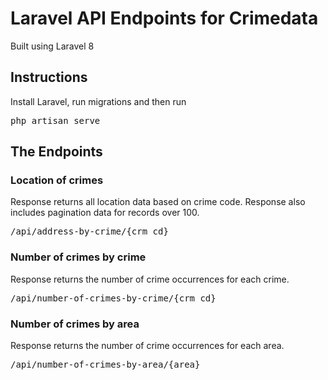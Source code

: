 # Laravel API Endpoints for Crimedata
Built using Laravel 8

## Instructions
<p>Install Laravel, run migrations and then run <pre>php artisan serve</pre></p>


## The Endpoints

### Location of crimes
<p>Response returns all location data based on crime code. Response also includes pagination data for records over 100.</p>
<pre>/api/address-by-crime/{crm_cd}</pre>

### Number of crimes by crime
<p>Response returns the number of crime occurrences for each crime.</p>

<pre>/api/number-of-crimes-by-crime/{crm_cd}</pre>

### Number of crimes by area
<p>Response returns the number of crime occurrences for each area.</p>
<pre>/api/number-of-crimes-by-area/{area}</pre>
